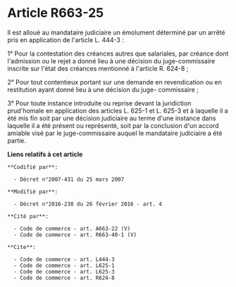 # Article R663-25

Il est alloué au mandataire judiciaire un émolument déterminé par un arrêté pris en application de l'article L. 444-3 : 

1° Pour la contestation des créances autres que salariales, par créance dont l'admission ou le rejet a donné lieu à une
décision du juge-commissaire inscrite sur l'état des créances mentionné à l'article R. 624-8 ; 

2° Pour tout contentieux portant sur une demande en revendication ou en restitution ayant donné lieu à une décision du juge-
commissaire ; 

3° Pour toute instance introduite ou reprise devant la juridiction prud'homale en application des articles L. 625-1 et L.
625-3 et à laquelle il a été mis fin soit par une décision judiciaire au terme d'une instance dans laquelle il a été présent
ou représenté, soit par la conclusion d'un accord amiable visé par le juge-commissaire auquel le mandataire judiciaire a été
partie.

**Liens relatifs à cet article**

	**Codifié par**:

	  - Décret n°2007-431 du 25 mars 2007

	**Modifié par**:

	  - Décret n°2016-230 du 26 février 2016 - art. 4

	**Cité par**:

	  - Code de commerce - art. A663-22 (V)
	  - Code de commerce - art. R663-40-1 (V)

	**Cite**:

	  - Code de commerce - art. L444-3
	  - Code de commerce - art. L625-1
	  - Code de commerce - art. L625-3
	  - Code de commerce - art. R624-8

